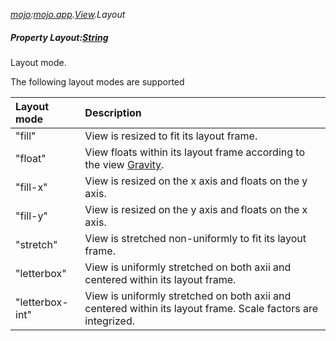 _[mojo](../../modules/mojo/mojo-module.md):[mojo.app](../../modules/mojo/mojo-app.md).[View](../../modules/mojo/mojo-app-view.md).Layout_
##### Property Layout:[String](../../modules/wonkey/wonkey-types-string.md)
Layout mode.

The following layout modes are supported

| Layout mode		| Description
|:------------------|:-----------
| "fill"			| View is resized to fit its layout frame.
| "float"			| View floats within its layout frame according to the view [Gravity](mojo-app-view-gravity.md).
| "fill-x"			| View is resized on the x axis and floats on the y axis.
| "fill-y"			| View is resized on the y axis and floats on the x axis.
| "stretch"			| View is stretched non-uniformly to fit its layout frame.
| "letterbox"		| View is uniformly stretched on both axii and centered within its layout frame.
| "letterbox-int"	| View is uniformly stretched on both axii and centered within its layout frame. Scale factors are integrized.

